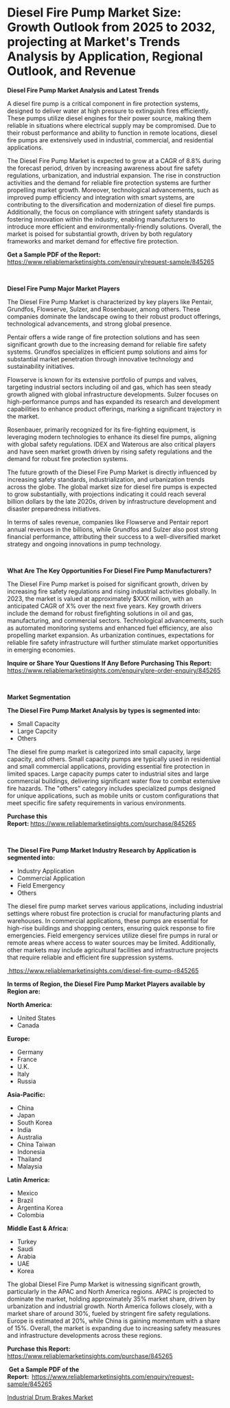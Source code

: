 <p><h1>Diesel Fire Pump Market Size: Growth Outlook from 2025 to 2032, projecting at Market's Trends Analysis by Application, Regional Outlook, and Revenue</h1></p><p><strong>Diesel Fire Pump Market Analysis and Latest Trends</strong></p>
<p><p>A diesel fire pump is a critical component in fire protection systems, designed to deliver water at high pressure to extinguish fires efficiently. These pumps utilize diesel engines for their power source, making them reliable in situations where electrical supply may be compromised. Due to their robust performance and ability to function in remote locations, diesel fire pumps are extensively used in industrial, commercial, and residential applications.</p><p>The Diesel Fire Pump Market is expected to grow at a CAGR of 8.8% during the forecast period, driven by increasing awareness about fire safety regulations, urbanization, and industrial expansion. The rise in construction activities and the demand for reliable fire protection systems are further propelling market growth. Moreover, technological advancements, such as improved pump efficiency and integration with smart systems, are contributing to the diversification and modernization of diesel fire pumps. Additionally, the focus on compliance with stringent safety standards is fostering innovation within the industry, enabling manufacturers to introduce more efficient and environmentally-friendly solutions. Overall, the market is poised for substantial growth, driven by both regulatory frameworks and market demand for effective fire protection.</p></p>
<p><strong>Get a Sample PDF of the Report:&nbsp;</strong> <a href="https://www.reliablemarketinsights.com/enquiry/request-sample/845265?utm_campaign=2248&utm_medium=2&utm_source=Github&utm_content=ia&utm_term=17022025&utm_id=diesel-fire-pump">https://www.reliablemarketinsights.com/enquiry/request-sample/845265</a></p>
<p>&nbsp;</p>
<p><strong>Diesel Fire Pump Major Market Players</strong></p>
<p><p>The Diesel Fire Pump Market is characterized by key players like Pentair, Grundfos, Flowserve, Sulzer, and Rosenbauer, among others. These companies dominate the landscape owing to their robust product offerings, technological advancements, and strong global presence.</p><p>Pentair offers a wide range of fire protection solutions and has seen significant growth due to the increasing demand for reliable fire safety systems. Grundfos specializes in efficient pump solutions and aims for substantial market penetration through innovative technology and sustainability initiatives.</p><p>Flowserve is known for its extensive portfolio of pumps and valves, targeting industrial sectors including oil and gas, which has seen steady growth aligned with global infrastructure developments. Sulzer focuses on high-performance pumps and has expanded its research and development capabilities to enhance product offerings, marking a significant trajectory in the market.</p><p>Rosenbauer, primarily recognized for its fire-fighting equipment, is leveraging modern technologies to enhance its diesel fire pumps, aligning with global safety regulations. IDEX and Waterous are also critical players and have seen market growth driven by rising safety regulations and the demand for robust fire protection systems.</p><p>The future growth of the Diesel Fire Pump Market is directly influenced by increasing safety standards, industrialization, and urbanization trends across the globe. The global market size for diesel fire pumps is expected to grow substantially, with projections indicating it could reach several billion dollars by the late 2020s, driven by infrastructure development and disaster preparedness initiatives. </p><p>In terms of sales revenue, companies like Flowserve and Pentair report annual revenues in the billions, while Grundfos and Sulzer also post strong financial performance, attributing their success to a well-diversified market strategy and ongoing innovations in pump technology.</p></p>
<p>&nbsp;</p>
<p><strong>What Are The Key Opportunities For Diesel Fire Pump Manufacturers?</strong></p>
<p><p>The Diesel Fire Pump market is poised for significant growth, driven by increasing fire safety regulations and rising industrial activities globally. In 2023, the market is valued at approximately $XXX million, with an anticipated CAGR of X% over the next five years. Key growth drivers include the demand for robust firefighting solutions in oil and gas, manufacturing, and commercial sectors. Technological advancements, such as automated monitoring systems and enhanced fuel efficiency, are also propelling market expansion. As urbanization continues, expectations for reliable fire safety infrastructure will further stimulate market opportunities in emerging economies.</p></p>
<p><strong>Inquire or Share Your Questions If Any Before Purchasing This Report:</strong> <a href="https://www.reliablemarketinsights.com/enquiry/pre-order-enquiry/845265?utm_campaign=2248&utm_medium=2&utm_source=Github&utm_content=ia&utm_term=17022025&utm_id=diesel-fire-pump">https://www.reliablemarketinsights.com/enquiry/pre-order-enquiry/845265</a></p>
<p>&nbsp;</p>
<p><strong>Market Segmentation</strong></p>
<p><strong>The Diesel Fire Pump Market Analysis by types is segmented into:</strong></p>
<p><ul><li>Small Capacity</li><li>Large Capcity</li><li>Others</li></ul></p>
<p><p>The diesel fire pump market is categorized into small capacity, large capacity, and others. Small capacity pumps are typically used in residential and small commercial applications, providing essential fire protection in limited spaces. Large capacity pumps cater to industrial sites and large commercial buildings, delivering significant water flow to combat extensive fire hazards. The "others" category includes specialized pumps designed for unique applications, such as mobile units or custom configurations that meet specific fire safety requirements in various environments. </p></p>
<p><strong>Purchase this Report:&nbsp;</strong><a href="https://www.reliablemarketinsights.com/purchase/845265?utm_campaign=2248&utm_medium=2&utm_source=Github&utm_content=ia&utm_term=17022025&utm_id=diesel-fire-pump">https://www.reliablemarketinsights.com/purchase/845265</a></p>
<p>&nbsp;</p>
<p><strong>The Diesel Fire Pump Market Industry Research by Application is segmented into:</strong></p>
<p><ul><li>Industry Application</li><li>Commercial Application</li><li>Field Emergency</li><li>Others</li></ul></p>
<p><p>The diesel fire pump market serves various applications, including industrial settings where robust fire protection is crucial for manufacturing plants and warehouses. In commercial applications, these pumps are essential for high-rise buildings and shopping centers, ensuring quick response to fire emergencies. Field emergency services utilize diesel fire pumps in rural or remote areas where access to water sources may be limited. Additionally, other markets may include agricultural facilities and infrastructure projects that require reliable and efficient fire suppression systems.</p></p>
<p><a href="https://www.reliablemarketinsights.com/diesel-fire-pump-r845265?utm_campaign=2248&utm_medium=2&utm_source=Github&utm_content=ia&utm_term=17022025&utm_id=diesel-fire-pump">&nbsp;https://www.reliablemarketinsights.com/diesel-fire-pump-r845265</a></p>
<p><strong>In terms of Region, the Diesel Fire Pump Market Players available by Region are:</strong></p>
<p>
    <p> <strong> North America: </strong>
        <ul>
            <li>United States</li>
            <li>Canada</li>
        </ul>
        </p> 
    <p> <strong> Europe: </strong>
        <ul>
            <li>Germany</li>
            <li>France</li>
            <li>U.K.</li>
            <li>Italy</li>
            <li>Russia</li>
        </ul>
        </p> 
    <p> <strong> Asia-Pacific: </strong>
        <ul>
            <li>China</li>
            <li>Japan</li>
            <li>South Korea</li>
            <li>India</li>
            <li>Australia</li>
            <li>China Taiwan</li>
            <li>Indonesia</li>
            <li>Thailand</li>
            <li>Malaysia</li>
        </ul>
        </p> 
    <p> <strong> Latin America: </strong>
        <ul>
            <li>Mexico</li>
            <li>Brazil</li>
            <li>Argentina Korea</li>
            <li>Colombia</li>
        </ul>
        </p> 
    <p> <strong> Middle East & Africa: </strong>
        <ul>
            <li>Turkey</li>
            <li>Saudi</li>
            <li>Arabia</li>
            <li>UAE</li>
            <li>Korea</li>
        </ul>
    </p>
    </p>
<p><p>The global Diesel Fire Pump Market is witnessing significant growth, particularly in the APAC and North America regions. APAC is projected to dominate the market, holding approximately 35% market share, driven by urbanization and industrial growth. North America follows closely, with a market share of around 30%, fueled by stringent fire safety regulations. Europe is estimated at 20%, while China is gaining momentum with a share of 15%. Overall, the market is expanding due to increasing safety measures and infrastructure developments across these regions.</p></p>
<p><strong>Purchase this Report: </strong><a href="https://www.reliablemarketinsights.com/purchase/845265?utm_campaign=2248&utm_medium=2&utm_source=Github&utm_content=ia&utm_term=17022025&utm_id=diesel-fire-pump">https://www.reliablemarketinsights.com/purchase/845265</a></p>
<p>&nbsp;<strong>Get a Sample PDF of the Report:&nbsp;&nbsp;</strong><a href="https://www.reliablemarketinsights.com/enquiry/request-sample/845265?utm_campaign=2248&utm_medium=2&utm_source=Github&utm_content=ia&utm_term=17022025&utm_id=diesel-fire-pump">https://www.reliablemarketinsights.com/enquiry/request-sample/845265</a></p>
<p><strong></strong></p>
<p><p><a href="https://github.com/antonioc6hal/Market-Research-Report-List-1/blob/main/industrial-drum-brakes-market.md?utm_campaign=2248&utm_medium=2&utm_source=Github&utm_content=ia&utm_term=17022025&utm_id=diesel-fire-pump">Industrial Drum Brakes Market</a></p></p>